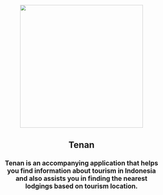 <p align="center">
  <img align="center" width="400" src="/profile/img/tenan.png" />
</p>
<h1 align="center">Tenan</h1>
<h2 align="center">Tenan is an accompanying application that helps you find information about tourism in Indonesia and also assists you in finding the nearest lodgings based on tourism location.</h2>
